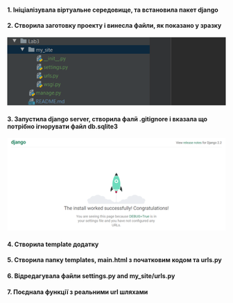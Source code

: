 #### 1. Ініціалізувала віртуальне середовище, та встановила пакет django
#### 2. Створила заготовку проекту і винесла файли, як показано у зразку
![Screenshot](./img/Screenshot_1.png)
#### 3. Запустила django server, створила фалй .gitignore і вказала що потрібно ігнорувати файл db.sqlite3
![Screenshot](./img/Screenshot_2.png)
#### 4. Створила template додатку
#### 5. Створила папку templates, main.html з початковим кодом та urls.py
#### 6. Відредагувала файли settings.py and my_site/urls.py
#### 7. Поєднала функції з реальними url шляхами